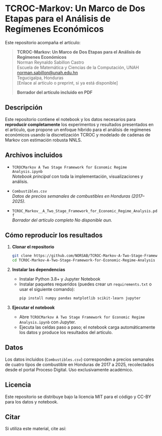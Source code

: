 # TCROC-Markov: Un Marco de Dos Etapas para el Análisis de Regímenes Económicos

Este repositorio acompaña el artículo:

> **TCROC-Markov: Un Marco de Dos Etapas para el Análisis de Regímenes Económicos**  
> Norman Reynaldo Sabillon Castro  
> Escuela de Matemática y Ciencias de la Computación, UNAH  
> norman.sabillon@unah.edu.hn  
> Tegucigalpa, Honduras  
> [Enlace al artículo o preprint, si ya está disponible]  
>  
> **Borrador del artículo incluido en PDF**

## Descripción

Este repositorio contiene el notebook y los datos necesarios para **reproducir completamente** los experimentos y resultados presentados en el artículo, que propone un enfoque híbrido para el análisis de regímenes económicos usando la discretización TCROC y modelado de cadenas de Markov con estimación robusta NNLS.

## Archivos incluidos

- `TCROCMarkov A Two Stage Framework for Economic Regime Analysis.ipynb`  
  *Notebook principal* con toda la implementación, visualizaciones y análisis.

- `Combustibles.csv`  
  *Datos de precios semanales de combustibles en Honduras (2017–2025).*

- `TCROC_Markov__A_Two_Stage_Framework_for_Economic_Regime_Analysis.pdf`  
  *Borrador del artículo completo No disponible aun.*

## Cómo reproducir los resultados

1. **Clonar el repositorio**
    ```bash
    git clone https://github.com/NORSAB/TCROC-Markov-A-Two-Stage-Framework-for-Economic-Regime-Analysis
    cd TCROC-Markov-A-Two-Stage-Framework-for-Economic-Regime-Analysis
    ```

2. **Instalar las dependencias**
    - Instalar Python 3.8+ y Jupyter Notebook
    - Instalar paquetes requeridos (puedes crear un `requirements.txt` o usar el siguiente comando):
      ```bash
      pip install numpy pandas matplotlib scikit-learn jupyter
      ```

3. **Ejecutar el notebook**
    - Abre `TCROCMarkov A Two Stage Framework for Economic Regime Analysis.ipynb` con Jupyter.
    - Ejecuta las celdas paso a paso; el notebook carga automáticamente los datos y produce los resultados del artículo.

## Datos

Los datos incluidos (`Combustibles.csv`) corresponden a precios semanales de cuatro tipos de combustible en Honduras de 2017 a 2025, recolectados desde el portal Proceso Digital. Uso exclusivamente académico.

## Licencia

Este repositorio se distribuye bajo la licencia MIT para el código y CC-BY para los datos y notebook.

## Citar

Si utiliza este material, cite así:
